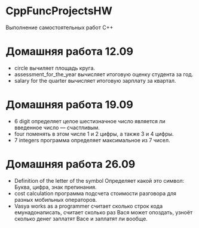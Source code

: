 # CppFuncProjectsHW
Выполнение самостоятельных работ C++

# Домашняя работа 12.09
- circle вычиляет площадь круга.
- assessment_for_the_year вычисляет итоговую оценку студента за год.
- salary for the quarter вычисляет итоговую зарплату за квартал.
# Домашняя работа 19.09
- 6 digit определяет целое шестизначное число является ли введенное число — счастливым.
- four поменять в этом числе 1 и 2 цифры, а также 3 и 4 цифры.
- 7 integers программа определяет максимальное из 7 чисел.
# Домашняя работа 26.09
- Definition of the letter of the symbol Определяет какой это символ: Буква, цифра, знак препинания.
- cost calculation программа подсчета стоимости разговора для разных мобильных операторов.
- Vasya works as a programmer считает сколько строк кода емунадонаписать, считает сколько
раз Вася может опоздать, узноёт сколько денег заплатят Васе и
заплатят ли вообще.
